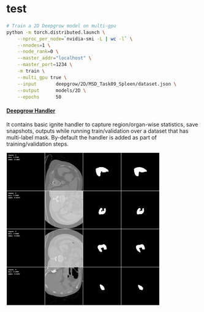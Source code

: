 # test

```bash
# Train a 2D Deepgrow model on multi-gpu
python -m torch.distributed.launch \
    --nproc_per_node=`nvidia-smi -L | wc -l` \
    --nnodes=1 \
    --node_rank=0 \
    --master_addr="localhost" \
    --master_port=1234 \
    -m train \
    --multi_gpu true \
    --input       deepgrow/2D/MSD_Task09_Spleen/dataset.json \
    --output      models/2D \
    --epochs      50
```

#### [Deepgrow Handler](./handler.py)
It contains basic ignite handler to capture region/organ-wise statistics, save snapshots, outputs while running train/validation over a dataset that has multi-label mask.
By-default the handler is added as part of training/validation steps.

<img src="./stats.png" alt="Your image title" width="400"/>
